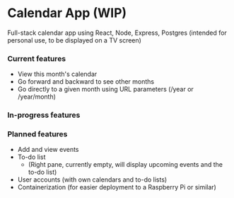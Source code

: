 # Calendar App (WIP)
Full-stack calendar app using React, Node, Express, Postgres (intended for personal use, to be displayed on a TV screen)

### Current features
- View this month's calendar
- Go forward and backward to see other months
- Go directly to a given month using URL parameters (/year or /year/month)

### In-progress features

### Planned features
- Add and view events 
- To-do list
    - (Right pane, currently empty, will display upcoming events and the to-do list)
- User accounts (with own calendars and to-do lists)
- Containerization (for easier deployment to a Raspberry Pi or similar)
